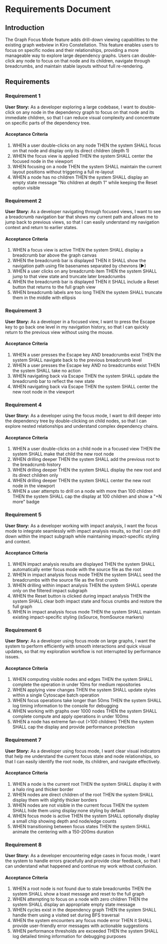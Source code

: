 # Requirements Document

## Introduction

The Graph Focus Mode feature adds drill-down viewing capabilities to the existing graph webview in Kiro Constellation. This feature enables users to focus on specific nodes and their relationships, providing a more manageable way to explore large dependency graphs. Users can double-click any node to focus on that node and its children, navigate through breadcrumbs, and maintain stable layouts without full re-rendering.

## Requirements

### Requirement 1

**User Story:** As a developer exploring a large codebase, I want to double-click on any node in the dependency graph to focus on that node and its immediate children, so that I can reduce visual complexity and concentrate on specific parts of the dependency tree.

#### Acceptance Criteria

1. WHEN a user double-clicks on any node THEN the system SHALL focus on that node and display only its direct children (depth 1)
2. WHEN the focus view is applied THEN the system SHALL center the focused node in the viewport
3. WHEN focusing on a node THEN the system SHALL maintain the current layout positions without triggering a full re-layout
4. WHEN a node has no children THEN the system SHALL display an empty state message "No children at depth 1" while keeping the Reset option visible

### Requirement 2

**User Story:** As a developer navigating through focused views, I want to see a breadcrumb navigation bar that shows my current path and allows me to jump back to previous views, so that I can easily understand my navigation context and return to earlier states.

#### Acceptance Criteria

1. WHEN a focus view is active THEN the system SHALL display a breadcrumb bar above the graph canvas
2. WHEN the breadcrumb bar is displayed THEN it SHALL show the navigation path using file basenames separated by chevrons (▶)
3. WHEN a user clicks on any breadcrumb item THEN the system SHALL jump to that view state and truncate later breadcrumbs
4. WHEN the breadcrumb bar is displayed THEN it SHALL include a Reset button that returns to the full graph view
5. WHEN breadcrumb labels are too long THEN the system SHALL truncate them in the middle with ellipsis

### Requirement 3

**User Story:** As a developer in a focused view, I want to press the Escape key to go back one level in my navigation history, so that I can quickly return to the previous view without using the mouse.

#### Acceptance Criteria

1. WHEN a user presses the Escape key AND breadcrumbs exist THEN the system SHALL navigate back to the previous breadcrumb level
2. WHEN a user presses the Escape key AND no breadcrumbs exist THEN the system SHALL take no action
3. WHEN navigating back via Escape THEN the system SHALL update the breadcrumb bar to reflect the new state
4. WHEN navigating back via Escape THEN the system SHALL center the new root node in the viewport

### Requirement 4

**User Story:** As a developer using the focus mode, I want to drill deeper into the dependency tree by double-clicking on child nodes, so that I can explore nested relationships and understand complex dependency chains.

#### Acceptance Criteria

1. WHEN a user double-clicks on a child node in a focused view THEN the system SHALL make that child the new root node
2. WHEN drilling deeper THEN the system SHALL add the previous root to the breadcrumb history
3. WHEN drilling deeper THEN the system SHALL display the new root and its direct children only
4. WHEN drilling deeper THEN the system SHALL center the new root node in the viewport
5. WHEN a user attempts to drill on a node with more than 100 children THEN the system SHALL cap the display at 100 children and show a "+N more" badge

### Requirement 5

**User Story:** As a developer working with impact analysis, I want the focus mode to integrate seamlessly with impact analysis results, so that I can drill down within the impact subgraph while maintaining impact-specific styling and context.

#### Acceptance Criteria

1. WHEN impact analysis results are displayed THEN the system SHALL automatically enter focus mode with the source file as the root
2. WHEN in impact analysis focus mode THEN the system SHALL seed the breadcrumbs with the source file as the first crumb
3. WHEN drilling within impact analysis THEN the system SHALL operate only on the filtered impact subgraph
4. WHEN the Reset button is clicked during impact analysis THEN the system SHALL clear both impact state and focus crumbs and restore the full graph
5. WHEN in impact analysis focus mode THEN the system SHALL maintain existing impact-specific styling (isSource, fromSource markers)

### Requirement 6

**User Story:** As a developer using focus mode on large graphs, I want the system to perform efficiently with smooth interactions and quick visual updates, so that my exploration workflow is not interrupted by performance issues.

#### Acceptance Criteria

1. WHEN computing visible nodes and edges THEN the system SHALL complete the operation in under 10ms for medium repositories
2. WHEN applying view changes THEN the system SHALL update styles within a single Cytoscape batch operation
3. WHEN focus operations take longer than 50ms THEN the system SHALL log timing information to the console for debugging
4. WHEN working with graphs over 1000 nodes THEN the system SHALL complete compute and apply operations in under 100ms
5. WHEN a node has extreme fan-out (>100 children) THEN the system SHALL cap the display and provide performance protection

### Requirement 7

**User Story:** As a developer using focus mode, I want clear visual indicators that help me understand the current focus state and node relationships, so that I can easily identify the root node, its children, and navigate effectively.

#### Acceptance Criteria

1. WHEN a node is the current root THEN the system SHALL display it with a halo ring and thicker border
2. WHEN nodes are direct children of the root THEN the system SHALL display them with slightly thicker borders
3. WHEN nodes are not visible in the current focus THEN the system SHALL hide them using display:none styling by default
4. WHEN focus mode is active THEN the system SHALL optionally display a small chip showing depth and node/edge counts
5. WHEN transitioning between focus states THEN the system SHALL animate the centering with a 150-200ms duration

### Requirement 8

**User Story:** As a developer encountering edge cases in focus mode, I want the system to handle errors gracefully and provide clear feedback, so that I can understand what happened and continue my work without confusion.

#### Acceptance Criteria

1. WHEN a root node is not found due to stale breadcrumbs THEN the system SHALL show a toast message and reset to the full graph
2. WHEN attempting to focus on a node with zero children THEN the system SHALL display an appropriate empty state message
3. WHEN cycles exist in the dependency graph THEN the system SHALL handle them using a visited set during BFS traversal
4. WHEN the system encounters any focus mode error THEN it SHALL provide user-friendly error messages with actionable suggestions
5. WHEN performance thresholds are exceeded THEN the system SHALL log detailed timing information for debugging purposes